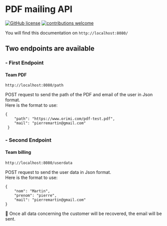 # PDF mailing API
[![GitHub license](https://img.shields.io/github/license/codeigniter4/CodeIgniter4)](https://github.com/GroovyHooked/exoDevOps/blob/main/LICENSE)
[![contributions welcome](https://img.shields.io/badge/contributions-welcome-brightgreen.svg?style=flat)](https://github.com/GroovyHooked/exoDevOps/pulls)
<br>

You will find this documentation on `http://localhost:8080/`
## Two endpoints are available
### - First Endpoint
#### Team PDF
`http://localhost:8080/path`

POST request to send the path of the PDF and email of the user in Json format. <br>
Here is the format to use:
```
{ 
    "path": "https://www.orimi.com/pdf-test.pdf", 
    "mail": "pierremartin@gmail.com"
 }
```

### - Second Endpoint</h4>
#### Team billing
`http://localhost:8080/userdata`

POST request to send the user data in Json format. <br>
Here is the format to use:
```
{
    "nom": "Martin",
    "prenom": "pierre",
    "mail": "pierremartin@gmail.com"
}
```

🚀 Once all data concerning the customer will be recovered, the email will be sent.

